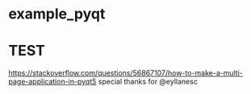 # example_pyqt

# TEST
https://stackoverflow.com/questions/56867107/how-to-make-a-multi-page-application-in-pyqt5
special thanks for @eyllanesc